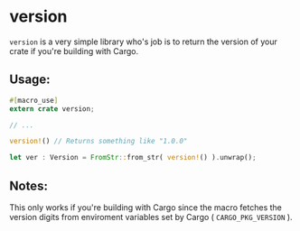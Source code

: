 # version
`version` is a very simple library who's job is to return the version of your crate if you're building with Cargo.

## Usage:
```rust
#[macro_use]
extern crate version;

// ...

version!() // Returns something like "1.0.0"

let ver : Version = FromStr::from_str( version!() ).unwrap();
```

## Notes:
This only works if you're building with Cargo since the macro fetches the version digits from enviroment variables set by Cargo ( `CARGO_PKG_VERSION` ).
